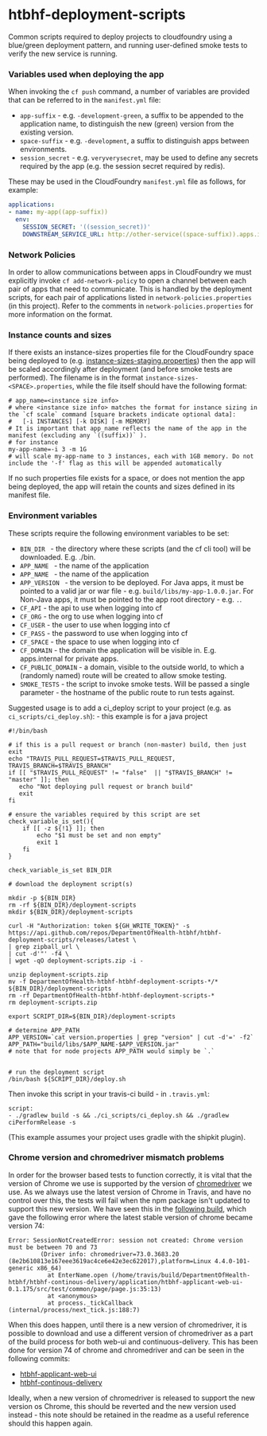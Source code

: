 # htbhf-deployment-scripts

Common scripts required to deploy projects to cloudfoundry using a blue/green deployment pattern,
and running user-defined smoke tests to verify the new service is running.

### Variables used when deploying the app
When invoking the `cf push` command, a number of variables are provided that can be referred to in the `manifest.yml` file:

- `app-suffix` - e.g. `-development-green`, a suffix to be appended to the application name, to distinguish the new (green) version from the existing version.
- `space-suffix` - e.g. `-development`, a suffix to distinguish apps between environments.
- `session_secret` - e.g. `veryverysecret`, may be used to define any secrets required by the app (e.g. the session secret required by redis).

These may be used in the CloudFoundry `manifest.yml` file as follows, for example:
```.yaml
applications:
- name: my-app((app-suffix))
  env:
    SESSION_SECRET: '((session_secret))'
    DOWNSTREAM_SERVICE_URL: http://other-service((space-suffix)).apps.internal:8080
```

### Network Policies
In order to allow communications between apps in CloudFoundry we must explicitly invoke `cf add-network-policy` to open a channel between each pair of apps that need to communicate.
This is handled by the deployment scripts, for each pair of applications listed in `network-policies.properties` (in this project).
Refer to the comments in `network-policies.properties` for more information on the format.


### Instance counts and sizes
If there exists an instance-sizes properties file for the CloudFoundry space being deployed to 
(e.g. [instance-sizes-staging.properties](instance-sizes-staging.properties))
then the app will be scaled accordingly after deployment (and before smoke tests are performed).
The filename is in the format `instance-sizes-<SPACE>.properties`, while the file itself should have the following format:
```
# app_name=<instance size info>
# where <instance size info> matches the format for instance sizing in the `cf scale` command [square brackets indicate optional data]:
#   [-i INSTANCES] [-k DISK] [-m MEMORY]
# It is important that app_name reflects the name of the app in the manifest (excluding any `((suffix))` ).
# for instance
my-app-name=-i 3 -m 1G
# will scale my-app-name to 3 instances, each with 1GB memory. Do not include the '-f' flag as this will be appended automatically

```
If no such properties file exists for a space, or does not mention the app being deployed, the app will retain the counts and sizes defined in its manifest file.


### Environment variables
These scripts require the following environment variables to be set:

- `BIN_DIR ` - the directory where these scripts (and the cf cli tool) will be downloaded. E.g. ./bin.
- `APP_NAME ` - the name of the application
- `APP_NAME ` - the name of the application
- `APP_VERSION ` - the version to be deployed.
For Java apps, it must be pointed to a valid jar or war file - e.g. `build/libs/my-app-1.0.0.jar`.
For Non-Java apps, it must be pointed to the app root directory - e.g. `.`.
- `CF_API` - the api to use when logging into cf
- `CF_ORG` - the org to use when logging into cf
- `CF_USER` - the user to use when logging into cf
- `CF_PASS` - the password to use when logging into cf
- `CF_SPACE` - the space to use when logging into cf
- `CF_DOMAIN` - the domain the application will be visible in. E.g. apps.internal for private apps.
- `CF_PUBLIC_DOMAIN` - a domain, visible to the outside world, to which a (randomly named) route will be created to allow smoke testing. 
- `SMOKE_TESTS` - the script to invoke smoke tests. 
Will be passed a single parameter - the hostname of the public route to run tests against.


Suggested usage is to add a ci_deploy script to your project (e.g. as `ci_scripts/ci_deploy.sh`): - this example is for a java project
```
#!/bin/bash

# if this is a pull request or branch (non-master) build, then just exit
echo "TRAVIS_PULL_REQUEST=$TRAVIS_PULL_REQUEST, TRAVIS_BRANCH=$TRAVIS_BRANCH"
if [[ "$TRAVIS_PULL_REQUEST" != "false"  || "$TRAVIS_BRANCH" != "master" ]]; then
   echo "Not deploying pull request or branch build"
   exit
fi

# ensure the variables required by this script are set
check_variable_is_set(){
    if [[ -z ${!1} ]]; then
        echo "$1 must be set and non empty"
        exit 1
    fi
}

check_variable_is_set BIN_DIR

# download the deployment script(s)

mkdir -p ${BIN_DIR}
rm -rf ${BIN_DIR}/deployment-scripts
mkdir ${BIN_DIR}/deployment-scripts

curl -H "Authorization: token ${GH_WRITE_TOKEN}" -s https://api.github.com/repos/DepartmentOfHealth-htbhf/htbhf-deployment-scripts/releases/latest \
| grep zipball_url \
| cut -d'"' -f4 \
| wget -qO deployment-scripts.zip -i -

unzip deployment-scripts.zip
mv -f DepartmentOfHealth-htbhf-htbhf-deployment-scripts-*/* ${BIN_DIR}/deployment-scripts
rm -rf DepartmentOfHealth-htbhf-htbhf-deployment-scripts-*
rm deployment-scripts.zip

export SCRIPT_DIR=${BIN_DIR}/deployment-scripts

# determine APP_PATH
APP_VERSION=`cat version.properties | grep "version" | cut -d'=' -f2`
APP_PATH="build/libs/$APP_NAME-$APP_VERSION.jar"
# note that for node projects APP_PATH would simply be `.`


# run the deployment script
/bin/bash ${SCRIPT_DIR}/deploy.sh
```
Then invoke this script in your travis-ci build - in `.travis.yml`:
```
script:
- ./gradlew build -s && ./ci_scripts/ci_deploy.sh && ./gradlew ciPerformRelease -s
```
(This example assumes your project uses gradle with the shipkit plugin).

### Chrome version and chromedriver mismatch problems

In order for the browser based tests to function correctly, it is vital that the version of Chrome we use is supported by the version
of [chromedriver](https://www.npmjs.com/package/chromedriver) we use. As we always use the latest version of Chrome in Travis, and 
have no control over this, the tests will fail when the npm package isn't updated to support this new version. We have seen this in
the [following build](https://travis-ci.com/DepartmentOfHealth-htbhf/htbhf-continous-delivery/builds/109416943), which gave the following
error where the latest stable version of chrome became version 74:

```
Error: SessionNotCreatedError: session not created: Chrome version must be between 70 and 73
         (Driver info: chromedriver=73.0.3683.20 (8e2b610813e167eee3619ac4ce6e42e3ec622017),platform=Linux 4.4.0-101-generic x86_64)
           at EnterName.open (/home/travis/build/DepartmentOfHealth-htbhf/htbhf-continous-delivery/application/htbhf-applicant-web-ui-0.1.175/src/test/common/page/page.js:35:13)
           at <anonymous>
           at process._tickCallback (internal/process/next_tick.js:188:7)
```

When this does happen, until there is a new version of chromedriver, it is possible to download and use a different version
of chromedriver as a part of the build process for both web-ui and continuous-delivery. This has been done
for version 74 of chrome and chromedriver and can be seen in the following commits:

- [htbhf-applicant-web-ui](https://github.com/DepartmentOfHealth-htbhf/htbhf-applicant-web-ui/pull/221/files)
- [htbhf-continous-delivery](https://github.com/DepartmentOfHealth-htbhf/htbhf-continous-delivery/pull/68/files)

Ideally, when a new version of chromedriver is released to support the new version os Chrome, this should be reverted and the new
version used instead - this note should be retained in the readme as a useful reference should this happen again.
